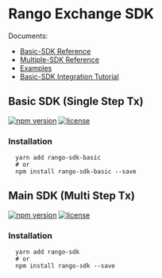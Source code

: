 # Rango Exchange SDK

Documents:

- [Basic-SDK Reference](https://docs.rango.exchange/api-integration/basic-api-single-step/api-reference)
- [Multiple-SDK Reference](https://docs.rango.exchange/api-integration/main-api-multi-step/api-reference)
- [Examples](https://github.com/rango-exchange/rango-sdk/tree/master/examples)
- [Basic-SDK Integration Tutorial](https://docs.rango.exchange/api-integration/basic-api-single-step/tutorial/sdk-example)

## Basic SDK (Single Step Tx)

[![npm version](https://badge.fury.io/js/rango-sdk-basic.svg)](https://badge.fury.io/js/rango-sdk-basic)
[![license](https://img.shields.io/badge/License-GPLv3-blue.svg)](https://github.com/rango-exchange/rango-sdk/blob/master/LICENSE)

### Installation

```shell
  yarn add rango-sdk-basic
  # or
  npm install rango-sdk-basic --save
```

## Main SDK (Multi Step Tx)

[![npm version](https://badge.fury.io/js/rango-sdk.svg)](https://badge.fury.io/js/rango-sdk)
[![license](https://img.shields.io/badge/License-GPLv3-blue.svg)](https://github.com/rango-exchange/rango-sdk/blob/master/LICENSE)

### Installation

```shell
  yarn add rango-sdk
  # or
  npm install rango-sdk --save
```
